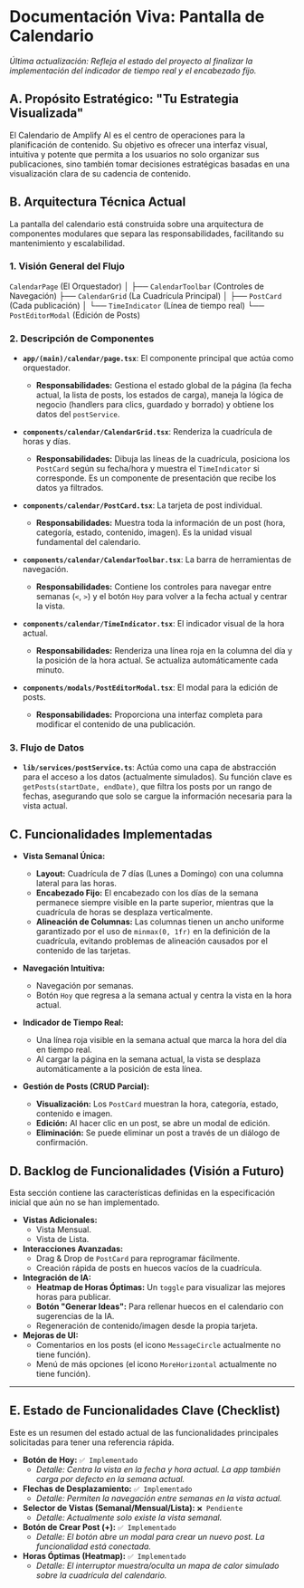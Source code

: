 # Documentación Viva: Pantalla de Calendario

*Última actualización: Refleja el estado del proyecto al finalizar la implementación del indicador de tiempo real y el encabezado fijo.*

## A. Propósito Estratégico: "Tu Estrategia Visualizada"

El Calendario de Amplify AI es el centro de operaciones para la planificación de contenido. Su objetivo es ofrecer una interfaz visual, intuitiva y potente que permita a los usuarios no solo organizar sus publicaciones, sino también tomar decisiones estratégicas basadas en una visualización clara de su cadencia de contenido.

## B. Arquitectura Técnica Actual

La pantalla del calendario está construida sobre una arquitectura de componentes modulares que separa las responsabilidades, facilitando su mantenimiento y escalabilidad.

### 1. Visión General del Flujo

`CalendarPage` (El Orquestador)
│
├── `CalendarToolbar` (Controles de Navegación)
├── `CalendarGrid` (La Cuadrícula Principal)
│   ├── `PostCard` (Cada publicación)
│   └── `TimeIndicator` (Línea de tiempo real)
└── `PostEditorModal` (Edición de Posts)

### 2. Descripción de Componentes

-   **`app/(main)/calendar/page.tsx`**: El componente principal que actúa como orquestador.
    -   **Responsabilidades:** Gestiona el estado global de la página (la fecha actual, la lista de posts, los estados de carga), maneja la lógica de negocio (handlers para clics, guardado y borrado) y obtiene los datos del `postService`.

-   **`components/calendar/CalendarGrid.tsx`**: Renderiza la cuadrícula de horas y días.
    -   **Responsabilidades:** Dibuja las líneas de la cuadrícula, posiciona los `PostCard` según su fecha/hora y muestra el `TimeIndicator` si corresponde. Es un componente de presentación que recibe los datos ya filtrados.

-   **`components/calendar/PostCard.tsx`**: La tarjeta de post individual.
    -   **Responsabilidades:** Muestra toda la información de un post (hora, categoría, estado, contenido, imagen). Es la unidad visual fundamental del calendario.

-   **`components/calendar/CalendarToolbar.tsx`**: La barra de herramientas de navegación.
    -   **Responsabilidades:** Contiene los controles para navegar entre semanas (`<`, `>`) y el botón `Hoy` para volver a la fecha actual y centrar la vista.

-   **`components/calendar/TimeIndicator.tsx`**: El indicador visual de la hora actual.
    -   **Responsabilidades:** Renderiza una línea roja en la columna del día y la posición de la hora actual. Se actualiza automáticamente cada minuto.

-   **`components/modals/PostEditorModal.tsx`**: El modal para la edición de posts.
    -   **Responsabilidades:** Proporciona una interfaz completa para modificar el contenido de una publicación.

### 3. Flujo de Datos

-   **`lib/services/postService.ts`**: Actúa como una capa de abstracción para el acceso a los datos (actualmente simulados). Su función clave es `getPosts(startDate, endDate)`, que filtra los posts por un rango de fechas, asegurando que solo se cargue la información necesaria para la vista actual.

## C. Funcionalidades Implementadas

-   **Vista Semanal Única:**
    -   **Layout:** Cuadrícula de 7 días (Lunes a Domingo) con una columna lateral para las horas.
    -   **Encabezado Fijo:** El encabezado con los días de la semana permanece siempre visible en la parte superior, mientras que la cuadrícula de horas se desplaza verticalmente.
    -   **Alineación de Columnas:** Las columnas tienen un ancho uniforme garantizado por el uso de `minmax(0, 1fr)` en la definición de la cuadrícula, evitando problemas de alineación causados por el contenido de las tarjetas.

-   **Navegación Intuitiva:**
    -   Navegación por semanas.
    -   Botón `Hoy` que regresa a la semana actual y centra la vista en la hora actual.

-   **Indicador de Tiempo Real:**
    -   Una línea roja visible en la semana actual que marca la hora del día en tiempo real.
    -   Al cargar la página en la semana actual, la vista se desplaza automáticamente a la posición de esta línea.

-   **Gestión de Posts (CRUD Parcial):**
    -   **Visualización:** Los `PostCard` muestran la hora, categoría, estado, contenido e imagen.
    -   **Edición:** Al hacer clic en un post, se abre un modal de edición.
    -   **Eliminación:** Se puede eliminar un post a través de un diálogo de confirmación.

## D. Backlog de Funcionalidades (Visión a Futuro)

Esta sección contiene las características definidas en la especificación inicial que aún no se han implementado.

-   **Vistas Adicionales:**
    -   Vista Mensual.
    -   Vista de Lista.
-   **Interacciones Avanzadas:**
    -   Drag & Drop de `PostCard` para reprogramar fácilmente.
    -   Creación rápida de posts en huecos vacíos de la cuadrícula.
-   **Integración de IA:**
    -   **Heatmap de Horas Óptimas:** Un `toggle` para visualizar las mejores horas para publicar.
    -   **Botón "Generar Ideas":** Para rellenar huecos en el calendario con sugerencias de la IA.
    -   Regeneración de contenido/imagen desde la propia tarjeta.
-   **Mejoras de UI:**
    -   Comentarios en los posts (el icono `MessageCircle` actualmente no tiene función).
    -   Menú de más opciones (el icono `MoreHorizontal` actualmente no tiene función).

---

## E. Estado de Funcionalidades Clave (Checklist)

Este es un resumen del estado actual de las funcionalidades principales solicitadas para tener una referencia rápida.

-   **Botón de Hoy:** `✅ Implementado`
    -   *Detalle: Centra la vista en la fecha y hora actual. La app también carga por defecto en la semana actual.*
-   **Flechas de Desplazamiento:** `✅ Implementado`
    -   *Detalle: Permiten la navegación entre semanas en la vista actual.*
-   **Selector de Vistas (Semanal/Mensual/Lista):** `❌ Pendiente`
    -   *Detalle: Actualmente solo existe la vista semanal.*
-   **Botón de Crear Post (+):** `✅ Implementado`
    -   *Detalle: El botón abre un modal para crear un nuevo post. La funcionalidad está conectada.*
-   **Horas Óptimas (Heatmap):** `✅ Implementado`
    -   *Detalle: El interruptor muestra/oculta un mapa de calor simulado sobre la cuadrícula del calendario.*